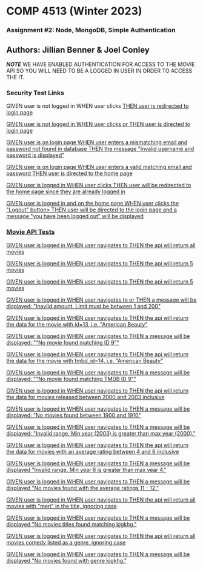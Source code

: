 # COMP 4513 (Winter 2023)
### Assignment #2: Node, MongoDB, Simple Authentication

## Authors: Jillian Benner & Joel Conley

***NOTE*** 
WE HAVE ENABLED AUTHENTICATION FOR ACCESS TO THE MOVIE API SO YOU WILL NEED TO BE A LOGGED IN USER IN ORDER TO ACCESS THE IT.

<h3>Security Test Links</h3>

GIVEN
    user is not logged in
WHEN
    user clicks <a href='https://cake-elite-terrier.glitch.me/movies'>
THEN
    user is redirected to login page

GIVEN
    user is not logged in
WHEN
    user clicks <a href='https://cake-elite-terrier.glitch.me/'> or <a href='https://cake-elite-terrier.glitch.me/login'> 
THEN
    user is directed to login page

GIVEN 
    user is on login page
WHEN
    user enters a mismatching email and password not found in database
THEN
    the message "Invalid username and password is displayed"

GIVEN 
    user is on login page
WHEN
    user enters a valid matching email and password
THEN
    user is directed to the home page

GIVEN
    user is logged in
WHEN
    user clicks <a href='https://cake-elite-terrier.glitch.me/login'>
THEN
    user will be redirected to the home page since they are already logged in

GIVEN
    user is logged in and on the home page
WHEN
    user clicks the "Logout" button>
THEN
    user will be directed to the login page and a message "you have been logged out" will be displayed


<h3>Movie API Tests</h3>

GIVEN
    user is logged in
WHEN
    user navigates to <a href='https://cake-elite-terrier.glitch.me/movies'>
THEN
    the api will return all movies

GIVEN
    user is logged in
WHEN
    user navigates to <a href='https://cake-elite-terrier.glitch.me/movies/limit/5'>
THEN
    the api will return 5 movies

GIVEN
    user is logged in
WHEN
    user navigates to <a href='https://cake-elite-terrier.glitch.me/movies/limit/5'>
THEN
    the api will return 5 movies

GIVEN
    user is logged in
WHEN
    user navigates to <a href='https://cake-elite-terrier.glitch.me/movies/limit/-1'> or <a href='https://cake-elite-terrier.glitch.me/movies/limit/201'> 
THEN
    a message will be displayed: "Inavlid amount. Limit must be between 1 and 200"

GIVEN
    user is logged in
WHEN
    user navigates to <a href='https://cake-elite-terrier.glitch.me/movies/13'>
THEN
    the api will return the data for the movie with id=13, i.e. "American Beauty"

GIVEN
    user is logged in
WHEN
    user navigates to <a href='https://cake-elite-terrier.glitch.me/movies/9'>
THEN
    a message will be displayed: ""No movie found matching ID 9""

GIVEN
    user is logged in
WHEN
    user navigates to <a href='https://cake-elite-terrier.glitch.me/movies/tmdb/14'>
THEN
    the api will return the data for the movie with tmbd_id=14, i.e. "American Beauty"


GIVEN
    user is logged in
WHEN
    user navigates to <a href='https://cake-elite-terrier.glitch.me/movies/tmdb/9'>
THEN
    a message will be displayed: ""No movie found matching TMDB ID 9""

GIVEN
    user is logged in
WHEN
    user navigates to <a href='https://cake-elite-terrier.glitch.me/movies/year/2000/2003'>
THEN
    the api will return the data for movies released between 2000 and 2003 inclusive

GIVEN
    user is logged in
WHEN
    user navigates to <a href='https://cake-elite-terrier.glitch.me/movies/year/1900/1910'>
THEN
    a message will be displayed: "No movies found between 1900 and 1910"

GIVEN
    user is logged in
WHEN
    user navigates to <a href='https://cake-elite-terrier.glitch.me/movies/year/2003/2000'>
THEN
    a message will be displayed: "Invalid range. Min year (2003) is greater than max year (2000)."

GIVEN
    user is logged in
WHEN
    user navigates to <a href='https://cake-elite-terrier.glitch.me/movies/ratings/4/6'>
THEN
    the api will return the data for movies with an average rating between 4 and 6 inclusive

GIVEN
    user is logged in
WHEN
    user navigates to <a href='https://cake-elite-terrier.glitch.me/movies/ratings/6/4'>
THEN
    a message will be displayed "Invalid range. Min year 6 is greater than max year 4."

GIVEN
    user is logged in
WHEN
    user navigates to <a href='https://cake-elite-terrier.glitch.me/movies/ratings/11/12'>
THEN
    a message will be displayed "No movies found with the average ratings 11 - 12."

GIVEN
    user is logged in
WHEN
    user navigates to <a href='https://cake-elite-terrier.glitch.me/movies/title/MERI'>
THEN
    the api will return all movies with "meri" in the title, ignoring case

GIVEN
    user is logged in
WHEN
    user navigates to <a href='https://cake-elite-terrier.glitch.me/movies/title/kjgkhg'>
THEN
    a message will be displayed "No movies titles found matching kjgkhg."

GIVEN
    user is logged in
WHEN
    user navigates to <a href='https://cake-elite-terrier.glitch.me/movies/genre/comedy'>
THEN
    the api will return all movies comedy listed as a genre, ignoring case

GIVEN
    user is logged in
WHEN
    user navigates to <a href='https://cake-elite-terrier.glitch.me/movies/genre/kjgkhg'>
THEN
    a message will be displayed "No movies found with genre kjgkhg."



















  
